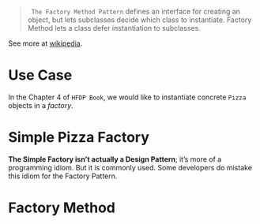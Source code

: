 > ` The Factory Method Pattern` defines an interface for creating an object, but lets subclasses decide which class to instantiate. Factory Method lets a class defer instantiation to subclasses.

See more at [wikipedia](https://en.wikipedia.org/wiki/Factory_method_pattern).

# Use Case
In the Chapter 4 of `HFDP Book`, we would like to instantiate concrete `Pizza` objects in a *factory*.

# Simple Pizza Factory
**The Simple Factory isn’t actually a Design Pattern**; it’s more of a programming idiom. But it is commonly used. Some developers do mistake this idiom for the Factory Pattern.

# Factory Method
